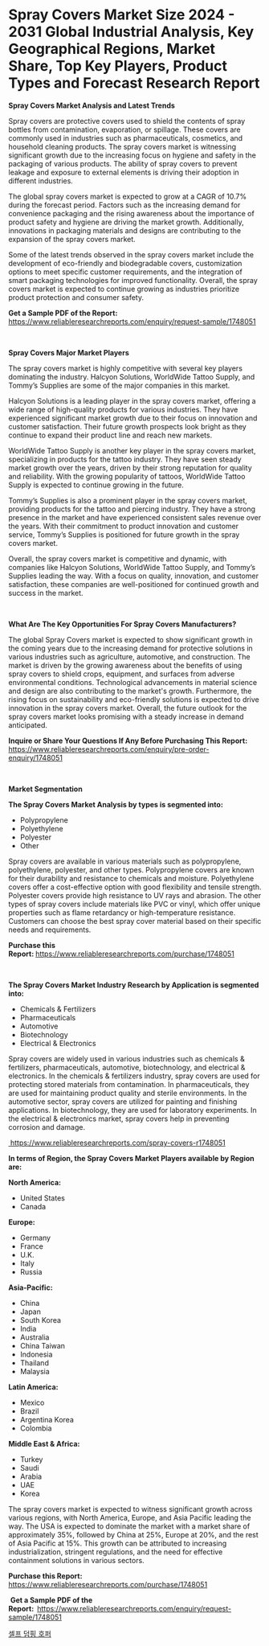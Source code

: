 <p><h1>Spray Covers Market Size 2024 - 2031 Global Industrial Analysis, Key Geographical Regions, Market Share, Top Key Players, Product Types and Forecast Research Report</h1></p><p><strong>Spray Covers Market Analysis and Latest Trends</strong></p>
<p><p>Spray covers are protective covers used to shield the contents of spray bottles from contamination, evaporation, or spillage. These covers are commonly used in industries such as pharmaceuticals, cosmetics, and household cleaning products. The spray covers market is witnessing significant growth due to the increasing focus on hygiene and safety in the packaging of various products. The ability of spray covers to prevent leakage and exposure to external elements is driving their adoption in different industries.</p><p>The global spray covers market is expected to grow at a CAGR of 10.7% during the forecast period. Factors such as the increasing demand for convenience packaging and the rising awareness about the importance of product safety and hygiene are driving the market growth. Additionally, innovations in packaging materials and designs are contributing to the expansion of the spray covers market.</p><p>Some of the latest trends observed in the spray covers market include the development of eco-friendly and biodegradable covers, customization options to meet specific customer requirements, and the integration of smart packaging technologies for improved functionality. Overall, the spray covers market is expected to continue growing as industries prioritize product protection and consumer safety.</p></p>
<p><strong>Get a Sample PDF of the Report:&nbsp;</strong> <a href="https://www.reliableresearchreports.com/enquiry/request-sample/1748051">https://www.reliableresearchreports.com/enquiry/request-sample/1748051</a></p>
<p>&nbsp;</p>
<p><strong>Spray Covers Major Market Players</strong></p>
<p><p>The spray covers market is highly competitive with several key players dominating the industry. Halcyon Solutions, WorldWide Tattoo Supply, and Tommy’s Supplies are some of the major companies in this market.</p><p>Halcyon Solutions is a leading player in the spray covers market, offering a wide range of high-quality products for various industries. They have experienced significant market growth due to their focus on innovation and customer satisfaction. Their future growth prospects look bright as they continue to expand their product line and reach new markets.</p><p>WorldWide Tattoo Supply is another key player in the spray covers market, specializing in products for the tattoo industry. They have seen steady market growth over the years, driven by their strong reputation for quality and reliability. With the growing popularity of tattoos, WorldWide Tattoo Supply is expected to continue growing in the future.</p><p>Tommy’s Supplies is also a prominent player in the spray covers market, providing products for the tattoo and piercing industry. They have a strong presence in the market and have experienced consistent sales revenue over the years. With their commitment to product innovation and customer service, Tommy’s Supplies is positioned for future growth in the spray covers market.</p><p>Overall, the spray covers market is competitive and dynamic, with companies like Halcyon Solutions, WorldWide Tattoo Supply, and Tommy’s Supplies leading the way. With a focus on quality, innovation, and customer satisfaction, these companies are well-positioned for continued growth and success in the market.</p></p>
<p>&nbsp;</p>
<p><strong>What Are The Key Opportunities For Spray Covers Manufacturers?</strong></p>
<p><p>The global Spray Covers market is expected to show significant growth in the coming years due to the increasing demand for protective solutions in various industries such as agriculture, automotive, and construction. The market is driven by the growing awareness about the benefits of using spray covers to shield crops, equipment, and surfaces from adverse environmental conditions. Technological advancements in material science and design are also contributing to the market's growth. Furthermore, the rising focus on sustainability and eco-friendly solutions is expected to drive innovation in the spray covers market. Overall, the future outlook for the spray covers market looks promising with a steady increase in demand anticipated.</p></p>
<p><strong>Inquire or Share Your Questions If Any Before Purchasing This Report:</strong> <a href="https://www.reliableresearchreports.com/enquiry/pre-order-enquiry/1748051">https://www.reliableresearchreports.com/enquiry/pre-order-enquiry/1748051</a></p>
<p>&nbsp;</p>
<p><strong>Market Segmentation</strong></p>
<p><strong>The Spray Covers Market Analysis by types is segmented into:</strong></p>
<p><ul><li>Polypropylene</li><li>Polyethylene</li><li>Polyester</li><li>Other</li></ul></p>
<p><p>Spray covers are available in various materials such as polypropylene, polyethylene, polyester, and other types. Polypropylene covers are known for their durability and resistance to chemicals and moisture. Polyethylene covers offer a cost-effective option with good flexibility and tensile strength. Polyester covers provide high resistance to UV rays and abrasion. The other types of spray covers include materials like PVC or vinyl, which offer unique properties such as flame retardancy or high-temperature resistance. Customers can choose the best spray cover material based on their specific needs and requirements.</p></p>
<p><strong>Purchase this Report:&nbsp;</strong><a href="https://www.reliableresearchreports.com/purchase/1748051">https://www.reliableresearchreports.com/purchase/1748051</a></p>
<p>&nbsp;</p>
<p><strong>The Spray Covers Market Industry Research by Application is segmented into:</strong></p>
<p><ul><li>Chemicals & Fertilizers</li><li>Pharmaceuticals</li><li>Automotive</li><li>Biotechnology</li><li>Electrical & Electronics</li></ul></p>
<p><p>Spray covers are widely used in various industries such as chemicals & fertilizers, pharmaceuticals, automotive, biotechnology, and electrical & electronics. In the chemicals & fertilizers industry, spray covers are used for protecting stored materials from contamination. In pharmaceuticals, they are used for maintaining product quality and sterile environments. In the automotive sector, spray covers are utilized for painting and finishing applications. In biotechnology, they are used for laboratory experiments. In the electrical & electronics market, spray covers help in preventing corrosion and damage.</p></p>
<p><a href="https://www.reliableresearchreports.com/spray-covers-r1748051">&nbsp;https://www.reliableresearchreports.com/spray-covers-r1748051</a></p>
<p><strong>In terms of Region, the Spray Covers Market Players available by Region are:</strong></p>
<p>
    <p> <strong> North America: </strong>
        <ul>
            <li>United States</li>
            <li>Canada</li>
        </ul>
        </p> 
    <p> <strong> Europe: </strong>
        <ul>
            <li>Germany</li>
            <li>France</li>
            <li>U.K.</li>
            <li>Italy</li>
            <li>Russia</li>
        </ul>
        </p> 
    <p> <strong> Asia-Pacific: </strong>
        <ul>
            <li>China</li>
            <li>Japan</li>
            <li>South Korea</li>
            <li>India</li>
            <li>Australia</li>
            <li>China Taiwan</li>
            <li>Indonesia</li>
            <li>Thailand</li>
            <li>Malaysia</li>
        </ul>
        </p> 
    <p> <strong> Latin America: </strong>
        <ul>
            <li>Mexico</li>
            <li>Brazil</li>
            <li>Argentina Korea</li>
            <li>Colombia</li>
        </ul>
        </p> 
    <p> <strong> Middle East & Africa: </strong>
        <ul>
            <li>Turkey</li>
            <li>Saudi</li>
            <li>Arabia</li>
            <li>UAE</li>
            <li>Korea</li>
        </ul>
    </p>
    </p>
<p><p>The spray covers market is expected to witness significant growth across various regions, with North America, Europe, and Asia Pacific leading the way. The USA is expected to dominate the market with a market share of approximately 35%, followed by China at 25%, Europe at 20%, and the rest of Asia Pacific at 15%. This growth can be attributed to increasing industrialization, stringent regulations, and the need for effective containment solutions in various sectors.</p></p>
<p><strong>Purchase this Report: </strong><a href="https://www.reliableresearchreports.com/purchase/1748051">https://www.reliableresearchreports.com/purchase/1748051</a></p>
<p>&nbsp;<strong>Get a Sample PDF of the Report:&nbsp;&nbsp;</strong><a href="https://www.reliableresearchreports.com/enquiry/request-sample/1748051">https://www.reliableresearchreports.com/enquiry/request-sample/1748051</a></p>
<p><strong></strong></p>
<p><p><a href="https://medium.com/@jordanilliamson678678_12326/2024%EB%85%84%EB%B6%80%ED%84%B0-2031%EB%85%84%EA%B9%8C%EC%A7%80%EC%9D%98-%EC%85%80%ED%94%84-%EB%8D%A4%ED%94%84-%ED%97%88%ED%8D%BC-%EC%8B%9C%EC%9E%A5-%EC%84%B1%EC%9E%A5-%EC%A0%84%EB%A7%9D%EC%9D%80-%EC%8B%9C%EC%9E%A5%EC%9D%98-%ED%8A%B8%EB%A0%8C%EB%93%9C-%EB%B6%84%EC%84%9D-%EC%9D%91%EC%9A%A9-%ED%94%84%EB%A1%9C%EA%B7%B8%EB%9E%A8%EB%B3%84-%EC%A7%80%EC%97%AD-%EC%A0%84%EB%A7%9D-%EB%B0%8F-%EC%88%98%EC%9D%B5%EC%9D%84-%EB%B6%84%EC%84%9D%ED%95%98%EC%97%AC-%EC%97%B0%ED%8F%89%EA%B7%A0-%EB%A1%9C-%EC%A7%84%ED%96%89%EB%90%A9%EB%8B%88%EB%8B%A4-b04c473cef7e">셀프 덤핑 호퍼</a></p></p>